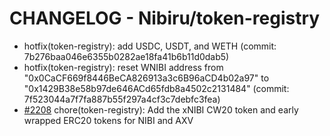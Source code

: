# CHANGELOG - Nibiru/token-registry

- hotfix(token-registry): add USDC, USDT, and WETH (commit: 7b276baa046e6355b0282ae18fa41b6b11d0dab5)
- hotfix(token-registry): reset WNIBI address from
"0x0CaCF669f8446BeCA826913a3c6B96aCD4b02a97" to
"0x1429B38e58b97de646ACd65fdb8a4502c2131484" (commit: 7f523044a7f7fa887b55f297a4cf3c7debfc3fea)
- [#2208](https://github.com/NibiruChain/nibiru/pull/2208) chore(token-registry): Add the xNIBI CW20 token and early wrapped ERC20 tokens for NIBI and AXV
